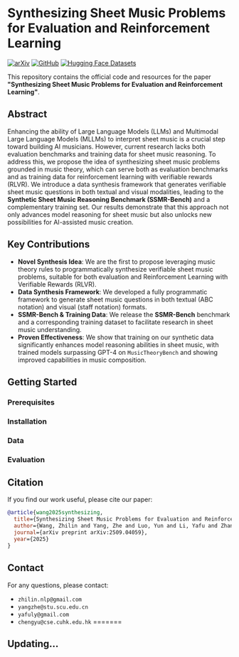 # Synthesizing Sheet Music Problems for Evaluation and Reinforcement Learning


[![arXiv](https://img.shields.io/badge/arXiv-2509.04059-b31b1b.svg)](https://arxiv.org/abs/2509.04059)
[![GitHub](https://img.shields.io/badge/GitHub-Repo-blue.svg)](https://github.com/Linzwcs/AutoMusicTheoryQA) <!--- Placeholder link -->
[![Hugging Face Datasets](https://img.shields.io/badge/%F0%9F%A4%97%20Hugging%20Face-Datasets-yellow)](https://huggingface.co/datasets/YOUR_USERNAME/SSMR-Bench) <!--- Placeholder link -->

This repository contains the official code and resources for the paper **"Synthesizing Sheet Music Problems for Evaluation and Reinforcement Learning"**.

## Abstract

Enhancing the ability of Large Language Models (LLMs) and Multimodal Large Language Models (MLLMs) to interpret sheet music is a crucial step toward building AI musicians. However, current research lacks both evaluation benchmarks and training data for sheet music reasoning. To address this, we propose the idea of synthesizing sheet music problems grounded in music theory, which can serve both as evaluation benchmarks and as training data for reinforcement learning with verifiable rewards (RLVR). We introduce a data synthesis framework that generates verifiable sheet music questions in both textual and visual modalities, leading to the **Synthetic Sheet Music Reasoning Benchmark (SSMR-Bench)** and a complementary training set. Our results demonstrate that this approach not only advances model reasoning for sheet music but also unlocks new possibilities for AI-assisted music creation.

## Key Contributions

*   **Novel Synthesis Idea**: We are the first to propose leveraging music theory rules to programmatically synthesize verifiable sheet music problems, suitable for both evaluation and Reinforcement Learning with Verifiable Rewards (RLVR).
*   **Data Synthesis Framework**: We developed a fully programmatic framework to generate sheet music questions in both textual (ABC notation) and visual (staff notation) formats.
*   **SSMR-Bench & Training Data**: We release the **SSMR-Bench** benchmark and a corresponding training dataset to facilitate research in sheet music understanding.
*   **Proven Effectiveness**: We show that training on our synthetic data significantly enhances model reasoning abilities in sheet music, with trained models surpassing GPT-4 on `MusicTheoryBench` and showing improved capabilities in music composition.


## Getting Started

### Prerequisites

### Installation

### Data


### Evaluation


## Citation

If you find our work useful, please cite our paper:

```bibtex
@article{wang2025synthesizing,
  title={Synthesizing Sheet Music Problems for Evaluation and Reinforcement Learning},
  author={Wang, Zhilin and Yang, Zhe and Luo, Yun and Li, Yafu and Zhang, Haoran and Zhang, Runzhe and Wong, Derek F. and Zhou, Jizhe and Cheng, Yu},
  journal={arXiv preprint arXiv:2509.04059},
  year={2025}
}
```

## Contact

For any questions, please contact:
*   `zhilin.nlp@gmail.com`
*   `yangzhe@stu.scu.edu.cn`
*   `yafuly@gmail.com`
*   `chengyu@cse.cuhk.edu.hk`
=======
## Updating...
